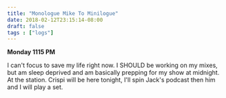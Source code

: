 ```yaml
---
title: "Monologue Mike To Minilogue"
date: 2018-02-12T23:15:14-08:00
draft: false
tags : ["logs"]
---
```


**Monday 1115 PM**

I can't focus to save my life right now. I SHOULD be working on my mixes, but am sleep deprived and am basically prepping for my show at midnight. At the station. Crispi will be here tonight, I'll spin Jack's podcast then him and I will play a set.
